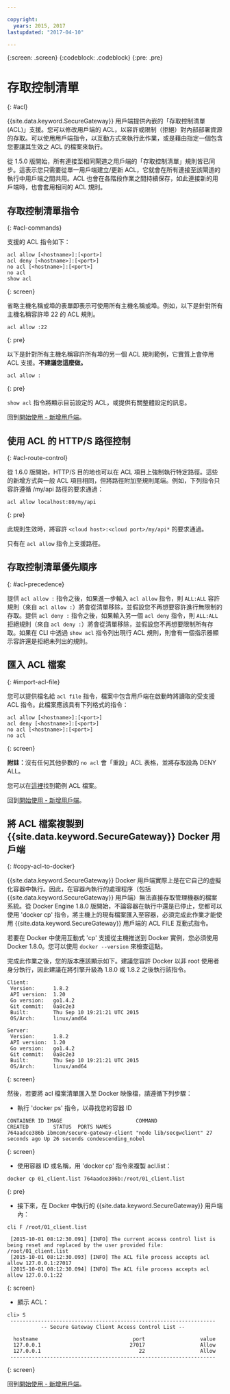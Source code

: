 ```yaml
---

copyright:
  years: 2015, 2017
lastupdated: "2017-04-10"

---
```

{:screen: .screen}
{:codeblock: .codeblock}
{:pre: .pre}

# 存取控制清單
{: #acl}

{{site.data.keyword.SecureGateway}} 用戶端提供內嵌的「存取控制清單 (ACL)」支援。您可以修改用戶端的 ACL，以容許或限制（拒絕）對內部部署資源的存取。可以使用用戶端指令，以互動方式來執行此作業，或是藉由指定一個包含您要讓其生效之 ACL 的檔案來執行。

從 1.5.0 版開始，所有連接至相同閘道之用戶端的「存取控制清單」規則皆已同步。這表示您只需要從單一用戶端建立/更新 ACL，它就會在所有連接至該閘道的執行中用戶端之間共用。ACL 也會在各階段作業之間持續保存，如此連接新的用戶端時，也會套用相同的 ACL 規則。

## 存取控制清單指令
{: #acl-commands}

支援的 ACL 指令如下：

```
acl allow [<hostname>]:[<port>]
acl deny [<hostname>]:[<port>]
no acl [<hostname>]:[<port>]
no acl
show acl
```
{: screen}

省略主機名稱或埠的表單即表示可使用所有主機名稱或埠。例如，以下是針對所有主機名稱容許埠 22 的 ACL 規則。

```
acl allow :22
```
{: pre}

以下是針對所有主機名稱容許所有埠的另一個 ACL 規則範例，它實質上會停用 ACL 支援。<b>不建議您這麼做。</b>

```
acl allow :
```
{: pre}

`show acl` 指令將顯示目前設定的 ACL，或提供有關整體設定的訊息。

回到[開始使用 - 新增用戶端](/docs/services/SecureGateway/securegateway_client.html)。

## 使用 ACL 的 HTTP/S 路徑控制
{: #acl-route-control}

從 1.6.0 版開始，HTTP/S 目的地也可以在 ACL 項目上強制執行特定路徑。這些的新增方式與一般 ACL 項目相同，但將路徑附加至規則尾端。例如，下列指令只容許遵循 /my/api 路徑的要求通過：

```
acl allow localhost:80/my/api
```
{: pre}

此規則生效時，將容許 `<cloud host>:<cloud port>/my/api*` 的要求通過。

只有在 `acl allow` 指令上支援路徑。

## 存取控制清單優先順序
{: #acl-precedence}

提供 `acl allow :` 指令之後，如果進一步輸入 `acl allow` 指令，則 `ALL:ALL` 容許規則（來自 `acl allow :`）將會從清單移除，並假設您不再想要容許進行無限制的存取。提供 `acl deny :` 指令之後，如果輸入另一個 `acl deny` 指令，則 `ALL:ALL` 拒絕規則（來自 `acl deny :`）將會從清單移除，並假設您不再想要限制所有存取。如果在 CLI 中透過
`show acl` 指令列出現行 ACL 規則，則會有一個指示器顯示容許還是拒絕未列出的規則。

## 匯入 ACL 檔案
{: #import-acl-file}

您可以提供檔名給 `acl file` 指令，檔案中包含用戶端在啟動時將讀取的受支援 ACL 指令。此檔案應該具有下列格式的指令：

```
acl allow [<hostname>]:[<port>]
acl deny [<hostname>]:[<port>]
no acl [<hostname>]:[<port>]
no acl
```
{: screen}

<b>附註：</b>沒有任何其他參數的 `no acl` 會「重設」ACL 表格，並將存取設為 DENY ALL。

您可以在[這裡](/docs/services/SecureGateway/securegateway_acl-file.html)找到範例 ACL 檔案。

回到[開始使用 - 新增用戶端](/docs/services/SecureGateway/securegateway_client.html)。

## 將 ACL 檔案複製到 {{site.data.keyword.SecureGateway}} Docker 用戶端
{: #copy-acl-to-docker}

{{site.data.keyword.SecureGateway}} Docker 用戶端實際上是在它自己的虛擬化容器中執行。因此，在容器內執行的處理程序（包括 {{site.data.keyword.SecureGateway}} 用戶端）無法直接存取管理機器的檔案系統。從 Docker Engine 1.8.0 版開始，不論容器在執行中還是已停止，您都可以使用 'docker cp' 指令，將主機上的現有檔案匯入至容器，必須完成此作業才能使用 {{site.data.keyword.SecureGateway}} 用戶端的 ACL FILE 互動式指令。

若要在 Docker 中使用互動式 'cp' 支援從主機推送到 Docker 實例，您必須使用 Docker 1.8.0。您可以使用 `docker --version` 來檢查這點。

完成此作業之後，您的版本應該顯示如下。建議您容許 Docker 以非 root 使用者身分執行，因此建議在將引擎升級為 1.8.0 或 1.8.2 之後執行該指令。

```
Client:
 Version:      1.8.2
 API version:  1.20
 Go version:   go1.4.2
 Git commit:   0a8c2e3
 Built:        Thu Sep 10 19:21:21 UTC 2015
 OS/Arch:      linux/amd64

Server:
 Version:      1.8.2
 API version:  1.20
 Go version:   go1.4.2
 Git commit:   0a8c2e3
 Built:        Thu Sep 10 19:21:21 UTC 2015
 OS/Arch:      linux/amd64
```
{: screen}

然後，若要將 acl 檔案清單匯入至 Docker 映像檔，請遵循下列步驟：

- 執行 'docker ps' 指令，以尋找您的容器 ID

```
CONTAINER ID IMAGE                        COMMAND                CREATED        STATUS  PORTS NAMES
764aadce386b ibmcom/secure-gateway-client "node lib/secgwclient" 27 seconds ago Up 26 seconds condescending_nobel
```
{: screen}

- 使用容器 ID 或名稱，用 'docker cp' 指令來複製 acl.list：

```
docker cp 01_client.list 764aadce386b:/root/01_client.list
```
{: pre}

- 接下來，在 Docker 中執行的 {{site.data.keyword.SecureGateway}} 用戶端內：

```
cli F /root/01_client.list

 [2015-10-01 08:12:30.091] [INFO] The current access control list is being reset and replaced by the user provided file: /root/01_client.list
 [2015-10-01 08:12:30.093] [INFO] The ACL file process accepts acl allow 127.0.0.1:27017
 [2015-10-01 08:12:30.094] [INFO] The ACL file process accepts acl allow 127.0.0.1:22
```
{: screen}

- 顯示 ACL：

```
cli> S
 -------------------------------------------------------------------
           -- Secure Gateway Client Access Control List --          

  hostname                               port                  value
  127.0.0.1                             27017                  Allow
  127.0.0.1                                22                  Allow
 -------------------------------------------------------------------
```
{: screen}

回到[開始使用 - 新增用戶端](/docs/services/SecureGateway/securegateway_client.html)。
